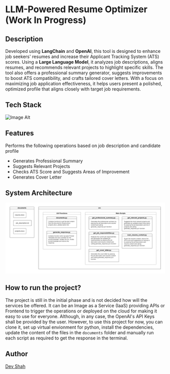 # LLM-Powered Resume Optimizer (Work In Progress)

## Description
Developed using **LangChain** and **OpenAI**, this tool is designed to enhance job seekers' resumes and increase their Applicant Tracking System (ATS) scores. Using a **Large Language Model**, it analyzes job descriptions, aligns resumes, and recommends relevant projects to highlight specific skills. The tool also offers a professional summary generator, suggests improvements to boost ATS compatibility, and crafts tailored cover letters. With a focus on maximizing job application effectiveness, it helps users present a polished, optimized profile that aligns closely with target job requirements.

## Tech Stack
![Image Alt](https://skillicons.dev/icons?i=python)

## Features
Performs the following operations based on job description and candidate profile
- Generates Professional Summary
- Suggests Relevant Projects
- Checks ATS Score and Suggests Areas of Improvement
- Generates Cover Letter

## System Architecture
![sss](./System%20Architecture.png)

## How to run the project?
The project is still in the initial phase and is not decided how will the services be offered. It can be an Image as a Service (IaaS) providing APIs or Frontend to trigger the operations or deployed on the cloud for making it easy to use for everyone. Although, in any case, the OpenAI's API Keys shall be provided by the user. However, to use this project for now, you can clone it, set up virtual envionment for python, install the dependencies, update the content of the files in the `documents` folder and manually run each script as required to get the response in the terminal.

## Author
[Dev Shah](https://github.com/busycaesar)

